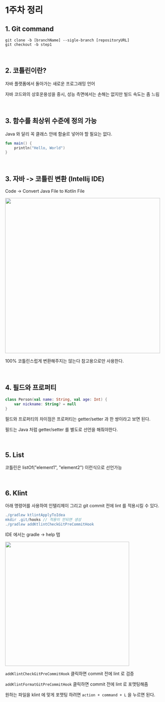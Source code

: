 # 1주차 정리
## 1. Git command
```
git clone -b [branchName] --sigle-branch [repositoryURL]
git checkout -b step1
```

<br>

## 2. 코틀린이란?
자바 플랫폼에서 돌아가는 새로운 프로그래밍 언어

자바 코드와의 상호운용성을 중시, 성능 측면에서는 손해는 없지만 빌드 속도는 좀 느림

<br>

## 3. 함수를 최상위 수준에 정의 가능
Java 와 달리 꼭 클래스 안에 함술르 넣어야 할 필요는 없다.

```kotlin
fun main() {
    println("Hello, World")    
}
```

<br>

## 3. 자바 -> 코틀린 변환 (Intellij IDE)
Code -> Convert Java File to Kotlin File 

<img width="500" src="https://user-images.githubusercontent.com/60383031/167250337-814f5f96-66d1-414f-933a-f5926df6f4b5.png">

100% 코틀린스럽게 변환해주지는 않는다 참고용으로만 사용한다.

<br>

## 4. 필드와 프로퍼티
```kotlin
class Person(val name: String, val age: Int) {
    var nickname: String? = null
}
```

필드와 프로퍼티의 차이점은 프로퍼티는 getter/setter 과 한 쌍이라고 보면 된다. 

필드는 Java 처럼 getter/setter 를 별도로 선언을 해줘야한다.

<br>

## 5. List
코틀린은 listOf("element1", "element2") 이런식으로 선언가능 

<br>

## 6. Klint
아래 명령어를 사용하여 인텔리제이 그리고 git commit 전에 lint 를 적용시킬 수 있다.

``` gradle
./gradlew ktlintApplyToIdea
mkdir .git/hooks // 적용이 안되면 생성
./gradlew addKtlintCheckGitPreCommitHook
```

IDE 에서는 gradle -> help 탭 

<img width="400" src="https://user-images.githubusercontent.com/60383031/167251133-7cb1ede5-034c-46d3-aa45-e3a122ecb079.png">

`addKlintCheckGitPreCommitHook` 클릭하면 commit 전에 lint 로 검증

`addKlintFormatGitPreCommitHook` 클릭하면 commit 전에 lint 로 포맷팅해줌

원하는 파일을 klint 에 맞게 포맷팅 하려면 `action + command + L` 을 누르면 된다.


